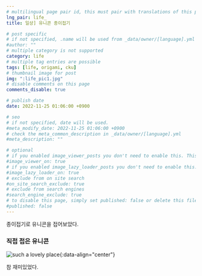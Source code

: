 ```yaml
---
# multilingual page pair id, this must pair with translations of this page. (This name must be unique)
lng_pair: life_
title: 일상] 유니콘 종이접기

# post specific
# if not specified, .name will be used from _data/owner/[language].yml
#author: ""
# multiple category is not supported
category: life
# multiple tag entries are possible
tags: [life, origami, cku]
# thumbnail image for post
img: ":life_pic1.jpg"
# disable comments on this page
comments_disable: true

# publish date
date: 2022-11-25 01:06:00 +0900

# seo
# if not specified, date will be used.
#meta_modify_date: 2022-11-25 01:06:00 +0900
# check the meta_common_description in _data/owner/[language].yml
#meta_description: ""

# optional
# if you enabled image_viewer_posts you don't need to enable this. This is only if image_viewer_posts = false
#image_viewer_on: true
# if you enabled image_lazy_loader_posts you don't need to enable this. This is only if image_lazy_loader_posts = false
#image_lazy_loader_on: true
# exclude from on site search
#on_site_search_exclude: true
# exclude from search engines
#search_engine_exclude: true
# to disable this page, simply set published: false or delete this file
#published: false
---
```


<!-- outline-start -->

종이접기로 유니콘을 접어보았다.

<!-- outline-end -->

### 직접 접은 유니콘
![such a lovely place](:life\paper_unicon.jpg){:data-align="center"}

참 재미있었다.
